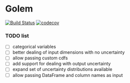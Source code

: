 # Golem
[![Build Status](https://travis-ci.com/matteoaldeghi/golem.svg?token=bMWWqBdm3xytautMLsPK&branch=master)](https://travis-ci.com/matteoaldeghi/golem)
[![codecov](https://codecov.io/gh/matteoaldeghi/golem/branch/master/graph/badge.svg?token=JJOHSUa4zX)](https://codecov.io/gh/matteoaldeghi/golem)


### TODO list
- [ ] categorical variables
- [ ] better dealing of input dimensions with no uncertainty
- [ ] allow passing custom cdfs 
- [ ] add support for dealing with output uncertainty
- [ ] expand set of uncertainty distributions available
- [ ] allow passing DataFrame and column names as input
